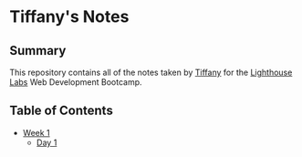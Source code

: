 # Tiffany's Notes
## Summary
This repository contains all of the notes taken by [Tiffany](https://github.com/t-iffany) for the [Lighthouse Labs](https://www.lighthouselabs.ca/en/web-development-bootcamp) Web Development Bootcamp.
## Table of Contents
* [Week 1](/Week_1)
  * [Day 1](/Week_1/Day_1)